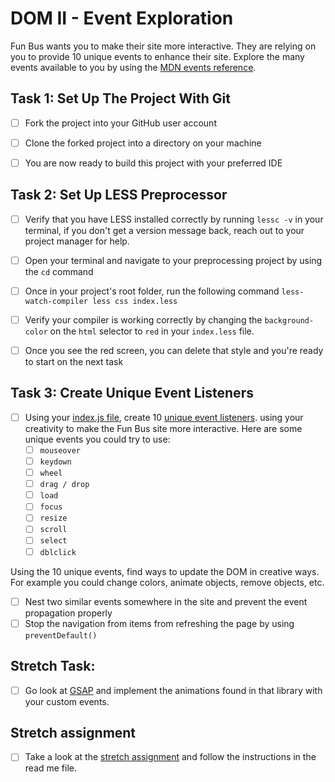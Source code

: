 # DOM II - Event Exploration

Fun Bus wants you to make their site more interactive. They are relying on you to provide 10 unique events to enhance their site. Explore the many events available to you by using the [MDN events reference](https://developer.mozilla.org/en-US/docs/Web/Events).

## Task 1: Set Up The Project With Git

- [ ] Fork the project into your GitHub user account

- [ ] Clone the forked project into a directory on your machine

- [ ] You are now ready to build this project with your preferred IDE

## Task 2: Set Up LESS Preprocessor

- [ ] Verify that you have LESS installed correctly by running `lessc -v` in your terminal, if you don't get a version message back, reach out to your project manager for help.

- [ ] Open your terminal and navigate to your preprocessing project by using the `cd` command

- [ ] Once in your project's root folder, run the following command `less-watch-compiler less css index.less`

- [ ] Verify your compiler is working correctly by changing the `background-color` on the `html` selector to `red` in your `index.less` file.

- [ ] Once you see the red screen, you can delete that style and you're ready to start on the next task

## Task 3: Create Unique Event Listeners

- [ ] Using your [index.js file](js/index.js), create 10 [unique event listeners](https://developer.mozilla.org/en-US/docs/Web/Events). using your creativity to make the Fun Bus site more interactive. Here are some unique events you could try to use:
  - [ ] `mouseover`
  - [ ] `keydown`
  - [ ] `wheel`
  - [ ] `drag / drop`
  - [ ] `load`
  - [ ] `focus`
  - [ ] `resize`
  - [ ] `scroll`
  - [ ] `select`
  - [ ] `dblclick`

Using the 10 unique events, find ways to update the DOM in creative ways. For example you could change colors, animate objects, remove objects, etc.

- [ ] Nest two similar events somewhere in the site and prevent the event propagation properly
- [ ] Stop the navigation from items from refreshing the page by using `preventDefault()`

## Stretch Task:

- [ ] Go look at [GSAP](https://greensock.com/) and implement the animations found in that library with your custom events.

## Stretch assignment

- [ ] Take a look at the [stretch assignment](stretch-assignment) and follow the instructions in the read me file.
